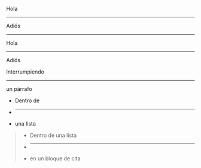 Hola

***

Adiós

***

Hola

***

Adiós

Interrumpiendo

***

un párrafo

- Dentro de
- ***
- una lista

> - Dentro de una lista
> - ***
> - en un bloque de cita
